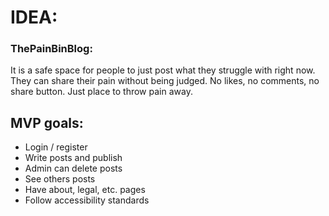 # IDEA:

### ThePainBinBlog:

It is a safe space for people to just post what they struggle with right now. They can share their pain without being judged. No likes, no comments, no share button. Just place to throw pain away.

## MVP goals:

- Login / register
- Write posts and publish
- Admin can delete posts
- See others posts
- Have about, legal, etc. pages
- Follow accessibility standards
